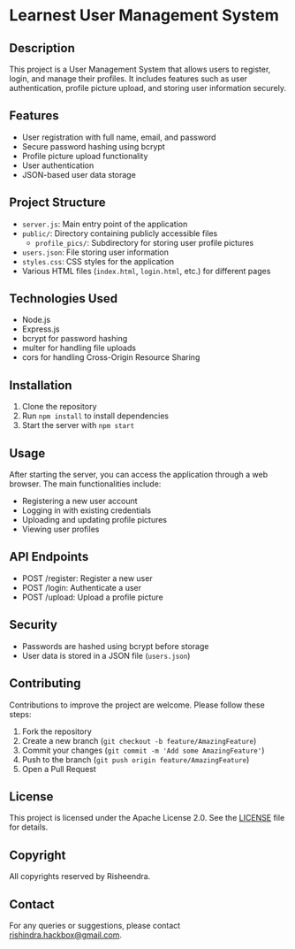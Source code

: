 # Learnest User Management System

## Description

This project is a User Management System that allows users to register, login, and manage their profiles. It includes features such as user authentication, profile picture upload, and storing user information securely.

## Features

- User registration with full name, email, and password
- Secure password hashing using bcrypt
- Profile picture upload functionality
- User authentication
- JSON-based user data storage

## Project Structure

- `server.js`: Main entry point of the application
- `public/`: Directory containing publicly accessible files
  - `profile_pics/`: Subdirectory for storing user profile pictures
- `users.json`: File storing user information
- `styles.css`: CSS styles for the application
- Various HTML files (`index.html`, `login.html`, etc.) for different pages

## Technologies Used

- Node.js
- Express.js
- bcrypt for password hashing
- multer for handling file uploads
- cors for handling Cross-Origin Resource Sharing

## Installation

1. Clone the repository
2. Run `npm install` to install dependencies
3. Start the server with `npm start`

## Usage

After starting the server, you can access the application through a web browser. The main functionalities include:

- Registering a new user account
- Logging in with existing credentials
- Uploading and updating profile pictures
- Viewing user profiles

## API Endpoints

- POST /register: Register a new user
- POST /login: Authenticate a user
- POST /upload: Upload a profile picture

## Security

- Passwords are hashed using bcrypt before storage
- User data is stored in a JSON file (`users.json`)

## Contributing

Contributions to improve the project are welcome. Please follow these steps:

1. Fork the repository
2. Create a new branch (`git checkout -b feature/AmazingFeature`)
3. Commit your changes (`git commit -m 'Add some AmazingFeature'`)
4. Push to the branch (`git push origin feature/AmazingFeature`)
5. Open a Pull Request

## License

This project is licensed under the Apache License 2.0. See the [LICENSE](https://www.apache.org/licenses/LICENSE-2.0.html) file for details.

## Copyright

All copyrights reserved by Risheendra.

## Contact

For any queries or suggestions, please contact rishindra.hackbox@gmail.com.
